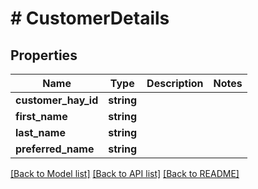 # # CustomerDetails

## Properties

Name | Type | Description | Notes
------------ | ------------- | ------------- | -------------
**customer_hay_id** | **string** |  |
**first_name** | **string** |  |
**last_name** | **string** |  |
**preferred_name** | **string** |  |

[[Back to Model list]](../../README.md#models) [[Back to API list]](../../README.md#endpoints) [[Back to README]](../../README.md)
